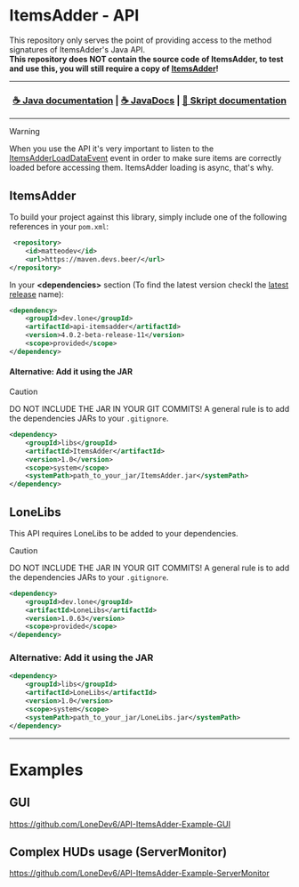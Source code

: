 # ItemsAdder - API
This repository only serves the point of providing access to the method signatures of ItemsAdder's Java API.<br>
**This repository does NOT contain the source code of ItemsAdder, to test and use this, you will still require a copy of [ItemsAdder](https://www.spigotmc.org/resources/itemsadder.73355/)!**<br>

<hr>
<h3 align="center">
<a href="https://itemsadder.devs.beer/developers/java-api">☕ Java documentation</a> | <a href="https://lonedev6.github.io/API-ItemsAdder/">☕ JavaDocs</a>  | <a href="https://itemsadder.devs.beer/developers/skript-api">📓 Skript documentation</a>
</h3>
<hr> 

> [!WARNING]  
> When you use the API it's very important to listen to the [ItemsAdderLoadDataEvent](https://github.com/LoneDev6/API-ItemsAdder/blob/master/src/main/java/dev/lone/itemsadder/api/Events/ItemsAdderLoadDataEvent.java) event in order to make sure items are correctly loaded before accessing them.
> ItemsAdder loading is async, that's why.


## ItemsAdder
To build your project against this library, simply include one of the following references in your `pom.xml`:

```xml
 <repository>
    <id>matteodev</id>
    <url>https://maven.devs.beer/</url>
</repository>
```

In your **&lt;dependencies&gt;** section (To find the latest version checkl the [latest release](https://github.com/LoneDev6/API-ItemsAdder/releases) name):
```xml
<dependency>
    <groupId>dev.lone</groupId>
    <artifactId>api-itemsadder</artifactId>
    <version>4.0.2-beta-release-11</version>
    <scope>provided</scope>
</dependency>
```

#### Alternative: Add it using the JAR

> [!CAUTION]
> DO NOT INCLUDE THE JAR IN YOUR GIT COMMITS! A general rule is to add the dependencies JARs to your `.gitignore`.
```xml
<dependency>
    <groupId>libs</groupId>
    <artifactId>ItemsAdder</artifactId>
    <version>1.0</version>
    <scope>system</scope>
    <systemPath>path_to_your_jar/ItemsAdder.jar</systemPath>
</dependency>
```

## LoneLibs

This API requires LoneLibs to be added to your dependencies.

> [!CAUTION]
> DO NOT INCLUDE THE JAR IN YOUR GIT COMMITS! A general rule is to add the dependencies JARs to your `.gitignore`.

```xml
<dependency>
    <groupId>dev.lone</groupId>
    <artifactId>LoneLibs</artifactId>
    <version>1.0.63</version>
    <scope>provided</scope>
</dependency>
```

### Alternative: Add it using the JAR
```xml
<dependency>
    <groupId>libs</groupId>
    <artifactId>LoneLibs</artifactId>
    <version>1.0</version>
    <scope>system</scope>
    <systemPath>path_to_your_jar/LoneLibs.jar</systemPath>
</dependency>
```

---

# Examples

## GUI
https://github.com/LoneDev6/API-ItemsAdder-Example-GUI

## Complex HUDs usage (ServerMonitor)
https://github.com/LoneDev6/API-ItemsAdder-Example-ServerMonitor
